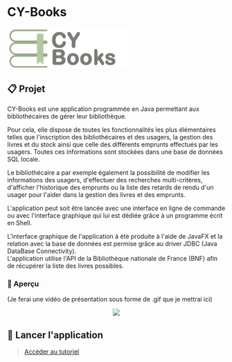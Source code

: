 # CY-Books

<div>
  <img src="src/main/resources/org/openjfx/cybooks/img/CYBooksFullGit.png" style="width: 55%;">
</div>

## 📋 Projet

CY-Books est une application programmée en Java permettant aux bibliothécaires de gérer leur bibliothèque.

Pour cela, elle dispose de toutes les fonctionnalités les plus élémentaires telles que l'inscription des bibliothécaires et des usagers, la gestion des livres et du stock ainsi que celle des différents emprunts effectués par les usagers. Toutes ces informations sont stockées dans une base de données SQL locale.

Le bibliothécaire a par exemple également la possibilité de modifier les informations des usagers, d'effectuer des recherches multi-critères, d'afficher l'historique des emprunts ou la liste des retards de rendu d'un usager pour l'aider dans la gestion des livres et des emprunts.

L'application peut soit être lancée avec une interface en ligne de commande ou avec l'interface graphique qui lui est dédiée grâce à un programme écrit en Shell.

L'interface graphique de l'application à été produite à l'aide de JavaFX et la relation avec la base de données est permise grâce au driver JDBC (Java DataBase Connectivity).<br>
L'application utilise l'API de la Bibliothèque nationale de France (BNF) afin de récupérer la liste des livres possibles.

### 👀 Aperçu

(Je ferai une vidéo de présentation sous forme de .gif que je mettrai ici)
<div align="center">
  <img src="img/cybooks_presentation.gif" />
</div>

## 🚀 Lancer l'application
> [Accéder au tutoriel](docs/run_project.md)
